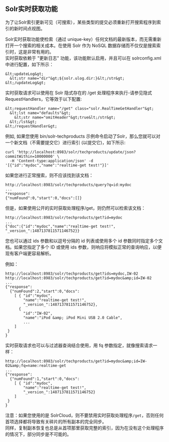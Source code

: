 ## Solr实时获取功能 
<div class="content-intro view-box ">为了让Solr索引更新可见（可搜索），某些类型的提交必须重新打开搜索程序到索引的新时间点视图。  
  
Solr实时获取功能使检索（通过 unique-key）任何文档的最新版本，而无需重新打开一个搜索的相关成本。在使用 Solr 作为 NoSQL 数据存储而不仅仅是搜索索引时，这是非常有用的。  
实时获取依赖于 "更新日志" 功能，该功能默认启用，并且可以在 solrconfig.xml 中进行配置，如下所示：  
```
&lt;updateLog&gt;
  &lt;str name="dir"&gt;${solr.ulog.dir:}&lt;/str&gt;
&lt;/updateLog&gt;
```
实时获取请求可以使用在 Solr 隐式存在的 /get 处理程序来执行-请参见隐式 RequestHandlers，它等效于以下配置:  
```
&lt;requestHandler name="/get" class="solr.RealTimeGetHandler"&gt;
  &lt;lst name="defaults"&gt;
    &lt;str name="omitHeader"&gt;true&lt;/str&gt;
  &lt;/lst&gt;
&lt;/requestHandler&gt;
```
例如, 如果您使用 bin/solr-techproducts 示例命令启动了Solr，那么您就可以对一个新文档（不需要提交它）进行索引 (以提交它)，如下所示:  
```
curl 'http://localhost:8983/solr/techproducts/update/json?commitWithin=10000000' \
  -H 'Content-type:application/json' -d '[{"id":"mydoc","name":"realtime-get test!"}]'
```
如果您进行正常搜索，则不应该找到该文档：  
```
http://localhost:8983/solr/techproducts/query?q=id:mydoc
...
"response":
{"numFound":0,"start":0,"docs":[]}
```
但是，如果使用公开的实时获取处理程序/get，则仍然可以检索该文档：  
```
http://localhost:8983/solr/techproducts/get?id=mydoc
...
{"doc":{"id":"mydoc","name":"realtime-get test!", "_version_":1487137811571146752}}
```
您也可以通过 ids 参数和以逗号分隔的 id 列表或使用多个 id 参数同时指定多个文档。如果您指定了多个 ID 或使用 ids 参数，则响应将模拟正常的查询响应，以便现有客户端更容易解析。  
  
例如：  
```
http://localhost:8983/solr/techproducts/get?ids=mydoc,IW-02
http://localhost:8983/solr/techproducts/get?id=mydoc&amp;id=IW-02
...
{"response":
  {"numFound":2,"start":0,"docs":
    [ { "id":"mydoc",
        "name":"realtime-get test!",
        "_version_":1487137811571146752},
      {
        "id":"IW-02",
        "name":"iPod &amp; iPod Mini USB 2.0 Cable",
        ...
    ]
 }
}
```
实时获取请求也可以与过滤器查询结合使用，用 fq 参数指定，就像搜索请求一样：  
```
http://localhost:8983/solr/techproducts/get?id=mydoc&amp;id=IW-02&amp;fq=name:realtime-get
...
{"response":
  {"numFound":1,"start":0,"docs":
    [ { "id":"mydoc",
        "name":"realtime-get test!",
        "_version_":1487137811571146752}
    ]
 }
}
```
注意：如果您使用的是 SolrCloud，则不要禁用实时获取处理程序<code>/get</code>，否则任何首项选择都将导致有关碎片的所有副本的完全同步。  
同样，复制副本恢复也总是从首项那里获取完整的索引，因为在没有这个处理程序的情况下，部分同步是不可能的。  
